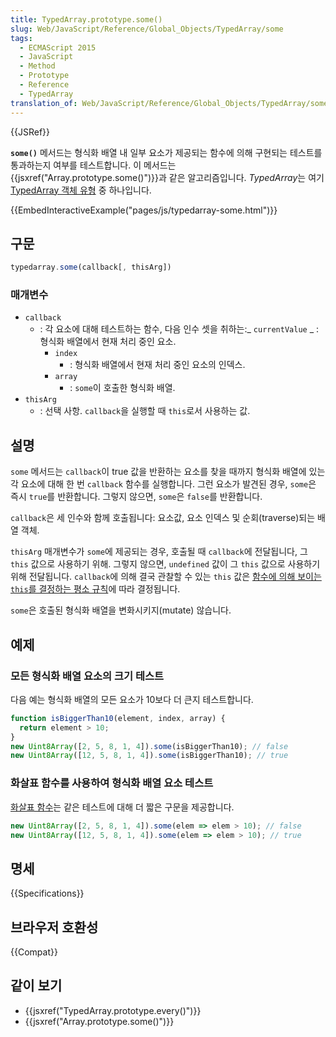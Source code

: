 ```yaml
---
title: TypedArray.prototype.some()
slug: Web/JavaScript/Reference/Global_Objects/TypedArray/some
tags:
  - ECMAScript 2015
  - JavaScript
  - Method
  - Prototype
  - Reference
  - TypedArray
translation_of: Web/JavaScript/Reference/Global_Objects/TypedArray/some
---
```

{{JSRef}}

**`some()`** 메서드는 형식화 배열 내 일부 요소가 제공되는 함수에 의해 구현되는 테스트를 통과하는지 여부를 테스트합니다. 이 메서드는 {{jsxref("Array.prototype.some()")}}과 같은 알고리즘입니다. *TypedArray*는 여기 [TypedArray 객체 유형](/ko/docs/Web/JavaScript/Reference/Global_Objects/TypedArray#TypedArray_objects) 중 하나입니다.

{{EmbedInteractiveExample("pages/js/typedarray-some.html")}}

## 구문

```js
typedarray.some(callback[, thisArg])
```

### 매개변수

- `callback`
  - : 각 요소에 대해 테스트하는 함수, 다음 인수 셋을 취하는:_ `currentValue`
    _ : 형식화 배열에서 현재 처리 중인 요소.
    - `index`
      - : 형식화 배열에서 현재 처리 중인 요소의 인덱스.
    - `array`
      - : `some`이 호출한 형식화 배열.
- `thisArg`
  - : 선택 사항. `callback`을 실행할 때 `this`로서 사용하는 값.

## 설명

`some` 메서드는 `callback`이 true 값을 반환하는 요소를 찾을 때까지 형식화 배열에 있는 각 요소에 대해 한 번 `callback` 함수를 실행합니다. 그런 요소가 발견된 경우, `some`은 즉시 `true`를 반환합니다. 그렇지 않으면, `some`은 `false`를 반환합니다.

`callback`은 세 인수와 함께 호출됩니다: 요소값, 요소 인덱스 및 순회(traverse)되는 배열 객체.

`thisArg` 매개변수가 `some`에 제공되는 경우, 호출될 때 `callback`에 전달됩니다, 그 `this` 값으로 사용하기 위해. 그렇지 않으면, `undefined` 값이 그 `this` 값으로 사용하기 위해 전달됩니다. `callback`에 의해 결국 관찰할 수 있는 `this` 값은 [함수에 의해 보이는 `this`를 결정하는 평소 규칙](/ko/docs/Web/JavaScript/Reference/Operators/this)에 따라 결정됩니다.

`some`은 호출된 형식화 배열을 변화시키지(mutate) 않습니다.

## 예제

### 모든 형식화 배열 요소의 크기 테스트

다음 예는 형식화 배열의 모든 요소가 10보다 더 큰지 테스트합니다.

```js
function isBiggerThan10(element, index, array) {
  return element > 10;
}
new Uint8Array([2, 5, 8, 1, 4]).some(isBiggerThan10); // false
new Uint8Array([12, 5, 8, 1, 4]).some(isBiggerThan10); // true
```

### 화살표 함수를 사용하여 형식화 배열 요소 테스트

[화살표 함수](/ko/docs/Web/JavaScript/Reference/Functions/애로우_펑션)는 같은 테스트에 대해 더 짧은 구문을 제공합니다.

```js
new Uint8Array([2, 5, 8, 1, 4]).some(elem => elem > 10); // false
new Uint8Array([12, 5, 8, 1, 4]).some(elem => elem > 10); // true
```

## 명세

{{Specifications}}

## 브라우저 호환성

{{Compat}}

## 같이 보기

- {{jsxref("TypedArray.prototype.every()")}}
- {{jsxref("Array.prototype.some()")}}
